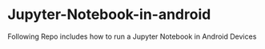 # Jupyter-Notebook-in-android
Following Repo includes how to run a Jupyter Notebook in Android Devices
